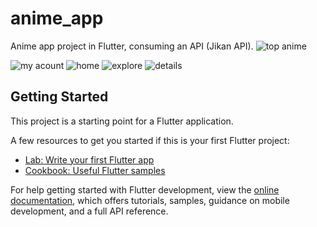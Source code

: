 # anime_app

Anime app project in Flutter, consuming an API (Jikan API).
![top anime](https://github.com/EmmanuelSalcido/anime_app/assets/104577186/1e249299-b9ba-4d37-b22d-75c8523df343)

![my acount](https://github.com/EmmanuelSalcido/anime_app/assets/104577186/3f0a87cb-4813-4b3b-b2df-2df10dd0f864)
![home](https://github.com/EmmanuelSalcido/anime_app/assets/104577186/ceaacb9a-31ee-489d-b06f-b4e376e85588)
![explore](https://github.com/EmmanuelSalcido/anime_app/assets/104577186/999df1b6-5db3-41bc-aef8-31b42a2fa59a)
![details](https://github.com/EmmanuelSalcido/anime_app/assets/104577186/48603750-8c4f-4ac9-9b7d-cb8932c32322)

## Getting Started

This project is a starting point for a Flutter application.

A few resources to get you started if this is your first Flutter project:

- [Lab: Write your first Flutter app](https://docs.flutter.dev/get-started/codelab)
- [Cookbook: Useful Flutter samples](https://docs.flutter.dev/cookbook)

For help getting started with Flutter development, view the
[online documentation](https://docs.flutter.dev/), which offers tutorials,
samples, guidance on mobile development, and a full API reference.
